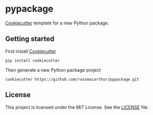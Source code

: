 # pypackage

[Cookiecutter][cookiecutter] template for a new Python package.

## Getting started

First install [Cookiecutter][cookiecutter]
```
pip install cookiecutter
```

Then generate a new Python package project
```
cookiecutter https://github.com/rossmacarthur/pypackage.git
```

## License

This project is licensed under the MIT License. See the [LICENSE][license] file.

[cookiecutter]: https://github.com/audreyr/cookiecutter
[license]: LICENSE
